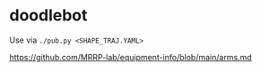 # doodlebot

Use via ```./pub.py <SHAPE_TRAJ.YAML>```

https://github.com/MRRP-lab/equipment-info/blob/main/arms.md
